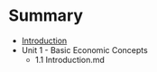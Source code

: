 # Summary

* [Introduction](README.md)
* Unit 1 - Basic Economic Concepts
   * 1.1 Introduction.md

